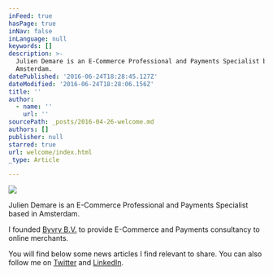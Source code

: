 ```yaml
---
inFeed: true
hasPage: true
inNav: false
inLanguage: null
keywords: []
description: >-
  Julien Demare is an E-Commerce Professional and Payments Specialist based in
  Amsterdam. 
datePublished: '2016-06-24T18:28:45.127Z'
dateModified: '2016-06-24T18:28:06.156Z'
title: ''
author:
  - name: ''
    url: ''
sourcePath: _posts/2016-04-26-welcome.md
authors: []
publisher: null
starred: true
url: welcome/index.html
_type: Article

---
```

![](https://the-grid-user-content.s3-us-west-2.amazonaws.com/475ba8b6-7503-412b-bcdf-0a258e74140d.jpg)

Julien Demare is an E-Commerce Professional and Payments Specialist based in Amsterdam. 

I founded [Byvry B.V.][0] to provide E-Commerce and Payments consultancy to online merchants.

You will find below some news articles I find relevant to share. You can also follow me on [Twitter][1] and [LinkedIn][2].

[0]: http://www.byvry.com/
[1]: https://twitter.com/juliendemare
[2]: https://www.linkedin.com/in/juliendemare